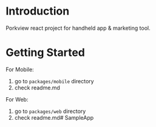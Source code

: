 # Introduction 
Porkview react project for handheld app & marketing tool.

# Getting Started
For Mobile:
1. go to `packages/mobile` directory
2. check readme.md

For Web:
1. go to `packages/web` directory
2. check readme.md#   S a m p l e A p p  
 